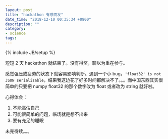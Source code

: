```yaml
---
layout: post
title: "hackathon 有感而发"
date_time: "2018-12-10 00:35:34 +0800"
description: ""
category:
- science
tags:
---
```

{% include JB/setup %}

短短 2 天 hackathon 就结束了。没有得奖，聊以为重在参与。

感觉强压或疲劳的状态下就容易影响判断。遇到一个小 bug，`'float32' is not JSON serializable`，结果我这边花了好多时间都解决不了。。。而中国东西其实很简单的只要把 numpy float32 的那个数字改为 float 或者改为 string 就好啦。

心得体会：

1. 不能高估自己
2. 可能很简单的问题，临场就是想不出来
3. 要有充足的睡眠

未完待续。。。